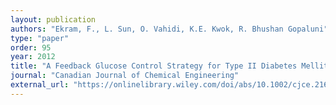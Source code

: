 ```yaml
---
layout: publication
authors: "Ekram, F., L. Sun, O. Vahidi, K.E. Kwok, R. Bhushan Gopaluni"
type: "paper"
order: 95
year: 2012
title: "A Feedback Glucose Control Strategy for Type II Diabetes Mellitus Based on Fuzzy Logic"
journal: "Canadian Journal of Chemical Engineering"
external_url: "https://onlinelibrary.wiley.com/doi/abs/10.1002/cjce.21667"
---
```

